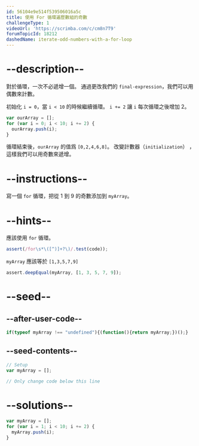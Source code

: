 ```yaml
---
id: 56104e9e514f539506016a5c
title: 使用 For 循環遍歷數組的奇數
challengeType: 1
videoUrl: 'https://scrimba.com/c/cm8n7T9'
forumTopicId: 18212
dashedName: iterate-odd-numbers-with-a-for-loop
---
```


# --description--

對於循環，一次不必遞增一個。 通過更改我們的 `final-expression`，我們可以用偶數來計數。

初始化 `i = 0`，當 `i < 10` 的時候繼續循環。 `i += 2` 讓 `i` 每次循環之後增加 2。

```js
var ourArray = [];
for (var i = 0; i < 10; i += 2) {
  ourArray.push(i);
}
```

循環結束後，`ourArray` 的值爲 `[0,2,4,6,8]`。 改變計數器（`initialization`） ，這樣我們可以用奇數來遞增。

# --instructions--

寫一個 `for` 循環，把從 1 到 9 的奇數添加到 `myArray`。

# --hints--

應該使用 `for` 循環。

```js
assert(/for\s*\([^)]+?\)/.test(code));
```

`myArray` 應該等於 `[1,3,5,7,9]`

```js
assert.deepEqual(myArray, [1, 3, 5, 7, 9]);
```

# --seed--

## --after-user-code--

```js
if(typeof myArray !== "undefined"){(function(){return myArray;})();}
```

## --seed-contents--

```js
// Setup
var myArray = [];

// Only change code below this line
```

# --solutions--

```js
var myArray = [];
for (var i = 1; i < 10; i += 2) {
  myArray.push(i);
}
```
